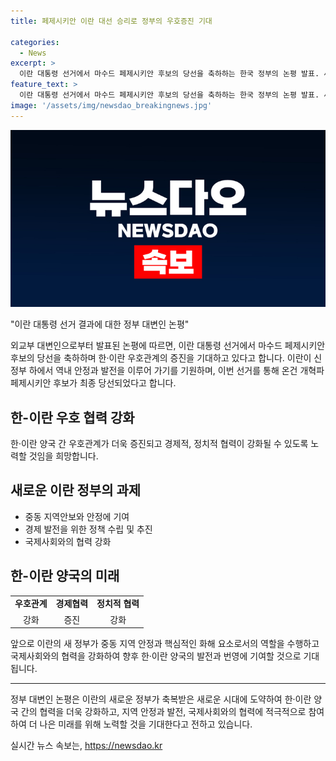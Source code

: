 ```yaml
---
title: 페제시키안 이란 대선 승리로 정부의 우호증진 기대

categories:
  - News
excerpt: >
  이란 대통령 선거에서 마수드 페제시키안 후보의 당선을 축하하는 한국 정부의 논평 발표. 새 정부가 안정과 발전을 위해 기여할 것으로 기대함을 표명하며, 한-이란 우호관계 강화를 기대한다고 전했다. 보수 성향 대통령의 갑작스러운 사망 이후 보궐선거를 거쳐 페제시키안 후보가 최종 당선된 것으로 최종 결론됐다.
feature_text: >
  이란 대통령 선거에서 마수드 페제시키안 후보의 당선을 축하하는 한국 정부의 논평 발표. 새 정부가 안정과 발전을 위해 기여할 것으로 기대함을 표명하며, 한-이란 우호관계 강화를 기대한다고 전했다. 보수 성향 대통령의 갑작스러운 사망 이후 보궐선거를 거쳐 페제시키안 후보가 최종 당선된 것으로 최종 결론됐다.
image: '/assets/img/newsdao_breakingnews.jpg'
---
```


<p><img src="/assets/img/newsdao_breakingnews.jpg" alt="koreaapp 속보" /></p>

<p>"이란 대통령 선거 결과에 대한 정부 대변인 논평"</p>

<p data-ke-size="size16">외교부 대변인으로부터 발표된 논평에 따르면, 이란 대통령 선거에서 마수드 페제시키안 후보의 당선을 축하하며 한·이란 우호관계의 증진을 기대하고 있다고 합니다. 이란이 신정부 하에서 역내 안정과 발전을 이루어 가기를 기원하며, 이번 선거를 통해 온건 개혁파 페제시키안 후보가 최종 당선되었다고 합니다.</p>

<h2 data-ke-size="size26">한-이란 우호 협력 강화</h2>

<p data-ke-size="size16">한·이란 양국 간 우호관계가 더욱 증진되고 경제적, 정치적 협력이 강화될 수 있도록 노력할 것임을 희망합니다.</p>

<h2 data-ke-size="size26">새로운 이란 정부의 과제</h2>

<ul>
    <li>중동 지역안보와 안정에 기여</li>
    <li>경제 발전을 위한 정책 수립 및 추진</li>
    <li>국제사회와의 협력 강화</li>
</ul>

<h2 data-ke-size="size26">한-이란 양국의 미래</h2>

<table>
    <tr>
        <td style="text-align: center; height: 17px;"><b>우호관계</b></td>
        <td style="text-align: center; height: 17px;"><b>경제협력</b></td>
        <td style="text-align: center; height: 17px;"><b>정치적 협력</b></td>
    </tr>
    <tr>
        <td style="text-align: center;">강화</td>
        <td style="text-align: center;">증진</td>
        <td style="text-align: center;">강화</td>
    </tr>
</table>

<p data-ke-size="size16">앞으로 이란의 새 정부가 중동 지역 안정과 핵심적인 화해 요소로서의 역할을 수행하고 국제사회와의 협력을 강화하여 향후 한·이란 양국의 발전과 번영에 기여할 것으로 기대됩니다.</p>

<hr>

<p data-ke-size="size16">정부 대변인 논평은 이란의 새로운 정부가 축복받은 새로운 시대에 도약하여 한·이란 양국 간의 협력을 더욱 강화하고, 지역 안정과 발전, 국제사회와의 협력에 적극적으로 참여하여 더 나은 미래를 위해 노력할 것을 기대한다고 전하고 있습니다.</p>
실시간 뉴스 속보는, <a href="https://newsdao.kr" rel="dofollow">https://newsdao.kr</a>


